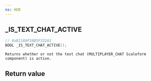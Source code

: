 ```yaml
---
ns: HUD
---
```

## _IS_TEXT_CHAT_ACTIVE

```c
// 0xB118AF58B5F332A1
BOOL _IS_TEXT_CHAT_ACTIVE();
```

```
Returns whether or not the text chat (MULTIPLAYER_CHAT Scaleform component) is active.  
```

## Return value
